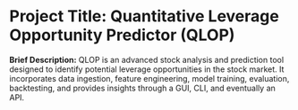 # Project Title: Quantitative Leverage Opportunity Predictor (QLOP)

**Brief Description:** QLOP is an advanced stock analysis and prediction tool designed to identify potential leverage opportunities in the stock market. It incorporates data ingestion, feature engineering, model training, evaluation, backtesting, and provides insights through a GUI, CLI, and eventually an API.
